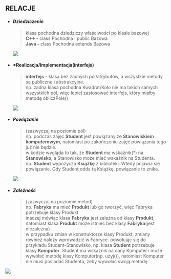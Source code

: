 ## RELACJE

* #### *Dziedziczenie*
  > klasa pochodna dziedziczy właściwości po klasie bazowej <br/>
  > **C++ -** class Pochodna : public Bazowa <br/>
  > **Java -** class Pochodna extends Bazowa <br/>
  <img src="https://github.com/JakubMakaruk/UMCS/blob/master/Inzynieria%20oprogramowania/%C4%87wiczenia2/zdj/dziedziczenie.png">
  
* #### *Realizacja/Implementacja(interfejs)
  > **interfejs** - klasa bez żadnych pól/atrybutów, a wszystkie metody są publiczne i abstrakcyjne. <br/>
  > np. żadna klasa pochodna Kwadrat/Koło nie ma takich samych wszystkich pól, więc lepiej zastosować interfejs, który miałby metodę obliczPole()
  <img src="https://github.com/JakubMakaruk/UMCS/blob/master/Inzynieria%20oprogramowania/%C4%87wiczenia2/zdj/realizacjaimplementacjainterfejs.png">
  
* #### *Powiązanie*
  > (zazwyczaj na poziomie pól) <br/>
  > np. podczas zajęć **Student** jest powiązany ze **Stanowiskiem komputerowym**, natomiast po zakończeniu zajęć powiązania tego już nie będzie. <br/>
  > w kodzie wygląda to tak, że **Student** ma wskaźnik(*) na **Stanowisko**, a Stanowisko może mieć wskaźnik na Studenta. <br/>
  > np. **Student** wypożycza **Książkę** z biblioteki. Wtedy pojawia się powiązanie. Gdy Student odda tą Książkę, powiązanie to znika. <br/>
  <img src="https://github.com/JakubMakaruk/UMCS/blob/master/Inzynieria%20oprogramowania/%C4%87wiczenia2/zdj/powiazanie.png">
  
* #### *Zależność*
  > (zazwyczaj na poziomie metod) <br/>
  > np. **Fabryka** ma mieć **Produkt** lub go tworzyć, więc Fabryka potrzebuje klasy Produkt <br/>
  > inaczej mówiąc klasa **Fabryka** jest zależna od klasy **Produkt**, natomiast klasa **Produkt** może istnieć bez klasy **Fabryka**(jest niezależna) <br/>
  > w przypadku zmian w konstruktorze klasy Produkt, zmiany również należy wprowadzić w Fabryce.
  > odwołując się do przykładu Student-Stanowisko, np. klasa **Student** potrzebuje klasy **Komputer**. Student ma wskaźnik na dany Komputer i może wywołać metodę klasy Komputer(np. użyj()), natomiast Komputer nie musi posiadać Studenta, żeby wywołać swoją metodę.
 <img src="https://github.com/JakubMakaruk/UMCS/blob/master/Inzynieria%20oprogramowania/%C4%87wiczenia2/zdj/zaleznosc.png"> 
 
